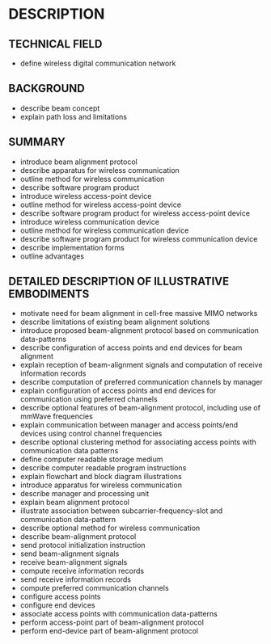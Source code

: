# DESCRIPTION

## TECHNICAL FIELD

- define wireless digital communication network

## BACKGROUND

- describe beam concept
- explain path loss and limitations

## SUMMARY

- introduce beam alignment protocol
- describe apparatus for wireless communication
- outline method for wireless communication
- describe software program product
- introduce wireless access-point device
- outline method for wireless access-point device
- describe software program product for wireless access-point device
- introduce wireless communication device
- outline method for wireless communication device
- describe software program product for wireless communication device
- describe implementation forms
- outline advantages

## DETAILED DESCRIPTION OF ILLUSTRATIVE EMBODIMENTS

- motivate need for beam alignment in cell-free massive MIMO networks
- describe limitations of existing beam alignment solutions
- introduce proposed beam-alignment protocol based on communication data-patterns
- describe configuration of access points and end devices for beam alignment
- explain reception of beam-alignment signals and computation of receive information records
- describe computation of preferred communication channels by manager
- explain configuration of access points and end devices for communication using preferred channels
- describe optional features of beam-alignment protocol, including use of mmWave frequencies
- explain communication between manager and access points/end devices using control channel frequencies
- describe optional clustering method for associating access points with communication data patterns
- define computer readable storage medium
- describe computer readable program instructions
- explain flowchart and block diagram illustrations
- introduce apparatus for wireless communication
- describe manager and processing unit
- explain beam alignment protocol
- illustrate association between subcarrier-frequency-slot and communication data-pattern
- describe optional method for wireless communication
- describe beam-alignment protocol
- send protocol initialization instruction
- send beam-alignment signals
- receive beam-alignment signals
- compute receive information records
- send receive information records
- compute preferred communication channels
- configure access points
- configure end devices
- associate access points with communication data-patterns
- perform access-point part of beam-alignment protocol
- perform end-device part of beam-alignment protocol


